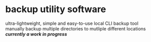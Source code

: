 # backup utility software
ultra-lightweight, simple and easy-to-use local CLI backup tool\
manually backup multiple directories to mutliple different locations\
***currently a work in progress***
